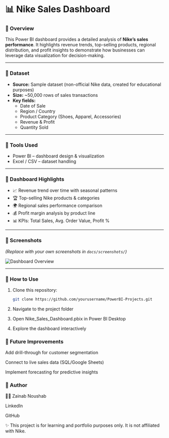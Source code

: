 # 📊 Nike Sales Dashboard  

### 🔹 Overview  
This Power BI dashboard provides a detailed analysis of **Nike’s sales performance**. It highlights revenue trends, top-selling products, regional distribution, and profit insights to demonstrate how businesses can leverage data visualization for decision-making.  

---

### 🔹 Dataset  
- **Source:** Sample dataset (non-official Nike data, created for educational purposes)  
- **Size:** ~50,000 rows of sales transactions  
- **Key fields:**  
  - Date of Sale  
  - Region / Country  
  - Product Category (Shoes, Apparel, Accessories)  
  - Revenue & Profit  
  - Quantity Sold  

---

### 🔹 Tools Used  
- Power BI – dashboard design & visualization  
- Excel / CSV – dataset handling  

---

### 🔹 Dashboard Highlights  
- 📈 Revenue trend over time with seasonal patterns  
- 🏆 Top-selling Nike products & categories  
- 🌍 Regional sales performance comparison  
- 💰 Profit margin analysis by product line  
- 📊 KPIs: Total Sales, Avg. Order Value, Profit %  

---

### 🔹 Screenshots  
*(Replace with your own screenshots in `docs/screenshots/`)*  

![Dashboard Overview](docs/screenshots/nike_dashboard.png)  

---

### 🔹 How to Use  
1. Clone this repository:  
   ```bash
   git clone https://github.com/yourusername/PowerBI-Projects.git
2. Navigate to the project folder

3. Open Nike_Sales_Dashboard.pbix in Power BI Desktop

4. Explore the dashboard interactively

### 🔹 Future Improvements

Add drill-through for customer segmentation

Connect to live sales data (SQL/Google Sheets)

Implement forecasting for predictive insights

### 🔹 Author

👩‍💻 Zainab Noushab

LinkedIn

GitHub

✨ This project is for learning and portfolio purposes only. It is not affiliated with Nike.
